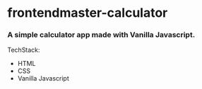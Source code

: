 # frontendmaster-calculator
 
### A simple calculator app made with Vanilla Javascript.

TechStack: 
- HTML
- CSS
- Vanilla Javascript

